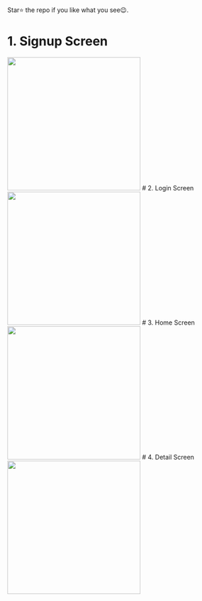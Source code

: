 Star⭐ the repo if you like what you see😉.
# 1. Signup Screen
<img src="assets/Screenshot_1718414388.png" width="300">
# 2. Login Screen
<img src="assets/Screenshot_1718414392.png" width="300">
# 3. Home Screen
<img src="assets/Screenshot_1718414399.png" width="300">
# 4. Detail Screen
<img src="assets/Screenshot_1718414402.png" width="300">

